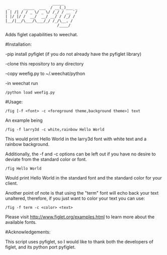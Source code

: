 ```
                     _____      
 _      _____  ___  / __(_)___ _
| | /| / / _ \/ _ \/ /_/ / __ `/
| |/ |/ /  __/  __/ __/ / /_/ / 
|__/|__/\___/\___/_/ /_/\__, /  
                       /____/   
```
Adds figlet capabilities to weechat.

#Installation:

-pip install pyfiglet (if you do not already have the pyfiglet library)

-clone this repository to any directory

-copy weefig.py to ~/.weechat/python

-in weechat run 
```
/python load weefig.py
```
#Usage:
```
/fig [-f <font> -c <foreground theme,background theme>] text
```
An example being 
```
/fig -f larry3d -c white,rainbow Hello World
```
This would print Hello World in the larry3d font with white text and a rainbow background.

Additionally, the -f and -c options can be left out if you have no desire to deviate from the standard color or font.
```
/fig Hello World
```
Would print Hello World in the standard font and the standard color for your client.

Another point of note is that using the "term" font will echo back your text unaltered, therefore, if you just want to color your text you can use:
```
/fig -f term -c <color> <text>
```

Please visit http://www.figlet.org/examples.html to learn more about the available fonts.

#Acknowledgements:

This script uses pyfiglet, so I would like to thank both the developers of figlet, and its python port pyfiglet.
